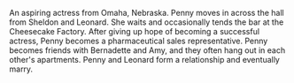  An aspiring actress from Omaha, Nebraska. Penny moves in across the hall from Sheldon and Leonard. She waits and occasionally tends the bar at the Cheesecake Factory. After giving up hope of becoming a successful actress, Penny becomes a pharmaceutical sales representative. Penny becomes friends with Bernadette and Amy, and they often hang out in each other's apartments. Penny and Leonard form a relationship and eventually marry.